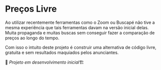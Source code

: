 # Preços Livre
Ao utilizar recentemente ferramentas como o Zoom ou Buscapé não tive a mesma experiência que tais ferramentas davam na versão inicial delas. Muita propaganda e muitas buscas sem conseguir fazer a comparação de preços ao longo do tempo.

Com isso o intuito deste projeto é construir uma alternativa de código livre, gratuita e sem resultados maquiados pelos anunciantes.

🚧 *Projeto em desenvolvimento inicial*🏗
